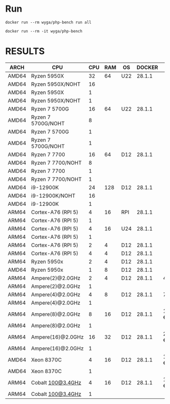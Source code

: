 # Run
```
docker run --rm wyga/php-bench run all
```

```
docker run --rm -it wyga/php-bench
```

# RESULTS

| ARCH  | CPU                | CPU | RAM | OS  | DOCKER | PRICE    | PROVIDER   | SKU      | RESULT  |
|-------|--------------------|-----|-----|-----|--------|----------|------------|----------|---------|
| AMD64 | Ryzen 5950X        | 32  | 64  | U22 | 28.1.1 |          | BM         |          | 47.46   |
| AMD64 | Ryzen 5950X/NOHT   | 16  |     |     |        |          |            |          | 53.56   |
| AMD64 | Ryzen 5950X        | 1   |     |     |        |          |            |          | 399.59  |
| AMD64 | Ryzen 5950X/NOHT   | 1   |     |     |        |          |            |          | 396.74  |
| AMD64 | Ryzen 7 5700G      | 16  | 64  | U22 | 28.1.1 |          | BM         |          | 86.43   |
| AMD64 | Ryzen 7 5700G/NOHT | 8   |     |     |        |          |            |          | 97.08   |
| AMD64 | Ryzen 7 5700G      | 1   |     |     |        |          |            |          | 457.01  |
| AMD64 | Ryzen 7 5700G/NOHT | 1   |     |     |        |          |            |          | 449.01  |
| AMD64 | Ryzen 7 7700       | 16  | 64  | D12 | 28.1.1 |          | BM         |          | 50.94   |
| AMD64 | Ryzen 7 7700/NOHT  | 8   |     |     |        |          |            |          | 57.91   |
| AMD64 | Ryzen 7 7700       | 1   |     |     |        |          |            |          | 291.92  |
| AMD64 | Ryzen 7 7700/NOHT  | 1   |     |     |        |          |            |          | 290.99  |
| AMD64 | i9-12900K          | 24  | 128 | D12 | 28.1.1 |          | BM/HETZBER |          | 47.71   |
| AMD64 | i9-12900K/NOHT     | 16  |     |     |        |          |            |          | 51.11   |
| AMD64 | i9-12900K          | 1   |     |     |        |          |            |          | 359.69  |
| ARM64 | Cortex-A76 (RPI 5) | 4   | 16  | RPI | 28.1.1 |          | BM         | SD       | 614.18  |
| ARM64 | Cortex-A76 (RPI 5) | 1   |     |     |        |          |            |          | 1046.32 |
| ARM64 | Cortex-A76 (RPI 5) | 4   | 16  | U24 | 28.1.1 |          | BM         | NVME     | 720.44  |
| ARM64 | Cortex-A76 (RPI 5) | 1   |     |     |        |          |            |          | 1214.93 |
| ARM64 | Cortex-A76 (RPI 5) | 2   | 4   | D12 | 28.1.1 |          | VM         | KVM      | 774.53  |
| ARM64 | Cortex-A76 (RPI 5) | 4   | 4   | D12 | 28.1.1 |          | VM         | KVM      | 748.26  |
| ARM64 | Ryzen 5950x        | 2   | 4   | D12 | 28.1.1 |          | QEMU       | EMUL     | 4999.82 |
| AMD64 | Ryzen 5950x        | 1   | 8   | D12 | 28.1.1 |          | VM         | KVM      | 457.40  |
| ARM64 | Ampere(2)@2.0GHz   | 2   | 4   | D12 | 28.1.1 | 4.05 €   | VM/HETZNER | CAX11    | 514.30  |
| ARM64 | Ampere(2)@2.0GHz   | 1   |     |     |        |          |            |          | 923.74  |
| ARM64 | Ampere(4)@2.0GHz   | 4   | 8   | D12 | 28.1.1 | 7.37 €   | VM/HETZNER | CAX21    | 337.33  |
| ARM64 | Ampere(4)@2.0GHz   | 1   |     |     |        |          |            |          | 971.74  |
| ARM64 | Ampere(8)@2.0GHz   | 8   | 16  | D12 | 28.1.1 | 14.75 €  | VM/HETZNER | CAX31    | 259.39  |
| ARM64 | Ampere(8)@2.0GHz   | 1   |     |     |        |          |            |          | 1028.79 |
| ARM64 | Ampere(16)@2.0GHz  | 16  | 32  | D12 | 28.1.1 | 29.51 €  | VM/HETZNER | CAX41    | 196.44  |
| ARM64 | Ampere(16)@2.0GHz  | 1   |     |     |        |          |            |          | 941.74  |
| AMD64 | Xeon 8370C         | 4   | 16  | D12 | 28.1.1 | 131.20 € | AZURE      | B4sv2    | 228.67  |
| AMD64 | Xeon 8370C         | 1   |     |     |        |          |            |          | 521.51  |
| ARM64 | Cobalt 100@3.4GHz  | 4   | 16  | D12 | 28.1.1 | 146.91 € | AZURE      | D4pds_v6 | 236.69  |
| ARM64 | Cobalt 100@3.4GHz  | 1   |     |     |        |          |            |          | 668.40  |
